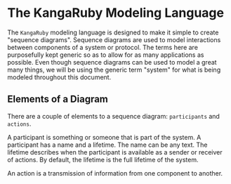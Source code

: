 # The KangaRuby Modeling Language

The `KangaRuby` modeling language is designed to make it simple to create "sequence diagrams". Sequence diagrams are used to model interactions between components of a system or protocol. The terms here are purposefully kept generic so as to allow for as many applications as possible. Even though sequence diagrams can be used to model a great many things, we will be using the generic term "system" for what is being modeled throughout this document.

## Elements of a Diagram

There are a couple of elements to a sequence diagram: `participants` and `actions`.

A participant is something or someone that is part of the system. A participant has a name and a lifetime. The name can be any text. The lifetime describes when the participant is available as a sender or receiver of actions. By default, the lifetime is the full lifetime of the system.

An action is a transmission of information from one component to another.
